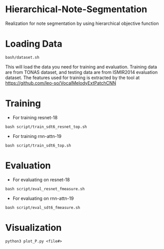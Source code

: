 # Hierarchical-Note-Segmentation
Realization for note segmentation by using hierarchical objective function

# Loading Data
```
bash/dataset.sh
```
This will load the data you need for training and evaluation.
Training data are from TONAS dataset, and testing data are from ISMIR2014 evaluation dataset.
The features used for training is extracted by the tool at https://github.com/leo-so/VocalMelodyExtPatchCNN

# Training
- For training resnet-18
```
bash script/train_sdt6_resnet_top.sh
```
- For training rnn-attn-19
```
bash script/train_sdt6_top.sh
```

# Evaluation
- For evaluating on resnet-18
```
bash script/eval_resnet_fmeasure.sh
```
- For evaluating on rnn-attn-19
```
bash script/eval_sdt6_fmeasure.sh
```

# Visualization
```
python3 plot_P.py <file#>
```
